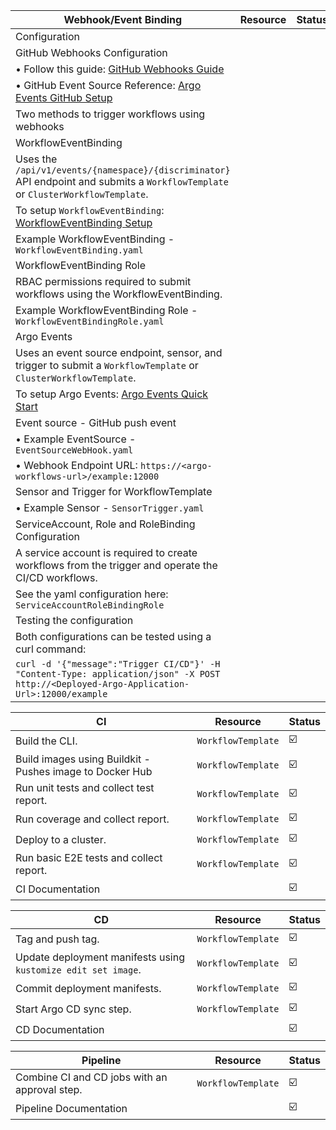 | Webhook/Event Binding                                      | Resource                      | Status |
|------------------------------------------------------------|-------------------------------|--------|
| Configuration                                              |                               |        |
| GitHub Webhooks Configuration                              |                               |        |
| • Follow this guide: [GitHub Webhooks Guide](https://docs.github.com/en/webhooks/using-webhooks/creating-webhooks) | | |
| • GitHub Event Source Reference: [Argo Events GitHub Setup](https://argoproj.github.io/argo-events/eventsources/setup/github/) | | |
| Two methods to trigger workflows using webhooks            |                               |        |
| WorkflowEventBinding                                       |                               |        |
| Uses the `/api/v1/events/{namespace}/{discriminator}` API endpoint and submits a `WorkflowTemplate` or `ClusterWorkflowTemplate`. | | |
| To setup `WorkflowEventBinding`: [WorkflowEventBinding Setup](https://argo-workflows.readthedocs.io/en/latest/events/) | | |
| Example WorkflowEventBinding - `WorkflowEventBinding.yaml` |                               |        |
| WorkflowEventBinding Role                                  |                               |        |
| RBAC permissions required to submit workflows using the WorkflowEventBinding. | | |
| Example WorkflowEventBinding Role - `WorkflowEventBindingRole.yaml` | | |
| Argo Events                                                |                               |        |
| Uses an event source endpoint, sensor, and trigger to submit a `WorkflowTemplate` or `ClusterWorkflowTemplate`. | | |
| To setup Argo Events: [Argo Events Quick Start](https://argoproj.github.io/argo-events/quick_start/) | | |
| Event source - GitHub push event                           |                               |        |
| • Example EventSource - `EventSourceWebHook.yaml`          |                               |        |
| • Webhook Endpoint URL: `https://<argo-workflows-url>/example:12000` | | |
| Sensor and Trigger for WorkflowTemplate                    |                               |        |
| • Example Sensor - `SensorTrigger.yaml`                    |                               |        |
| ServiceAccount, Role and RoleBinding Configuration         |                               |        |
| A service account is required to create workflows from the trigger and operate the CI/CD workflows. | | |
| See the yaml configuration here: `ServiceAccountRoleBindingRole` | | |
| Testing the configuration                                  |                               |        |
| Both configurations can be tested using a curl command:    |                               |        |
| `curl -d '{"message":"Trigger CI/CD"}' -H "Content-Type: application/json" -X POST http://<Deployed-Argo-Application-Url>:12000/example` | | |

| CI                                           | Resource                | Status |
|----------------------------------------------|-------------------------|--------|
| Build the CLI.                               | `WorkflowTemplate`      | ☑️     |
| Build images using Buildkit - Pushes image to Docker Hub | `WorkflowTemplate` | ☑️     |
| Run unit tests and collect test report.      | `WorkflowTemplate`      | ☑️     |
| Run coverage and collect report.             | `WorkflowTemplate`      | ☑️     |
| Deploy to a cluster.                         | `WorkflowTemplate`      | ☑️     |
| Run basic E2E tests and collect report.      | `WorkflowTemplate`      | ☑️     |
| CI Documentation                             |                         | ☑️     |

| CD                                           | Resource                | Status |
|----------------------------------------------|-------------------------|--------|
| Tag and push tag.                            | `WorkflowTemplate`      | ☑️     |
| Update deployment manifests using `kustomize edit set image`. | `WorkflowTemplate` | ☑️     |
| Commit deployment manifests.                 | `WorkflowTemplate`      | ☑️     |
| Start Argo CD sync step.                     | `WorkflowTemplate`      | ☑️     |
| CD Documentation                             |                         | ☑️     |

| Pipeline                                     | Resource                | Status |
|----------------------------------------------|-------------------------|--------|
| Combine CI and CD jobs with an approval step.| `WorkflowTemplate`      | ☑️     |
| Pipeline Documentation                       |                         | ☑️     |